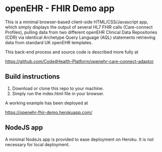 # openEHR - FHIR Demo app


This is a minimal browser-based client-side HTML/CSS/Javascript app, which simply displays the output of several HL7 FHIR calls (Care-connect Profiles), pulling data from two different openEHR Clinical Data Repositories (CDR) via identical Archetype Query Language (AQL) statements retrieving data from standard UK openEHR templates.

This back-end process and source code is described more fully at

https://github.com/Code4Health-Platform/openehr-care-connect-adaptor

## Build instructions

1. Download or clone this repo to your machine.
2. Simply run the index.html file in your browser.


A working example has been deployed at

https://openehr-fhir-demo.herokuapp.com/


## NodeJS app

A minimal NodeJs app is provided to ease deployment on Heroku. It is not necessary for local deployment.
